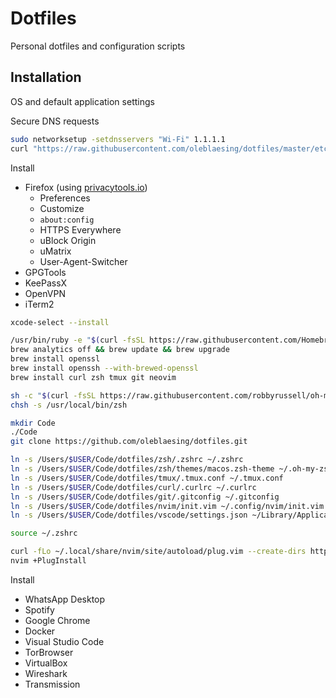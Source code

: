 # Dotfiles

Personal dotfiles and configuration scripts

## Installation

OS and default application settings

Secure DNS requests

```sh
sudo networksetup -setdnsservers "Wi-Fi" 1.1.1.1
curl "https://raw.githubusercontent.com/oleblaesing/dotfiles/master/etc/hosts" | sudo tee -a /etc/hosts
```

Install
- Firefox (using [privacytools.io](https://www.privacytools.io/))
  - Preferences
  - Customize
  - `about:config`
  - HTTPS Everywhere
  - uBlock Origin
  - uMatrix
  - User-Agent-Switcher
- GPGTools
- KeePassX
- OpenVPN
- iTerm2

```sh
xcode-select --install

/usr/bin/ruby -e "$(curl -fsSL https://raw.githubusercontent.com/Homebrew/install/master/install)"
brew analytics off && brew update && brew upgrade
brew install openssl
brew install openssh --with-brewed-openssl
brew install curl zsh tmux git neovim

sh -c "$(curl -fsSL https://raw.githubusercontent.com/robbyrussell/oh-my-zsh/master/tools/install.sh)"
chsh -s /usr/local/bin/zsh

mkdir Code
./Code
git clone https://github.com/oleblaesing/dotfiles.git

ln -s /Users/$USER/Code/dotfiles/zsh/.zshrc ~/.zshrc
ln -s /Users/$USER/Code/dotfiles/zsh/themes/macos.zsh-theme ~/.oh-my-zsh/themes/macos.zsh-theme
ln -s /Users/$USER/Code/dotfiles/tmux/.tmux.conf ~/.tmux.conf
ln -s /Users/$USER/Code/dotfiles/curl/.curlrc ~/.curlrc
ln -s /Users/$USER/Code/dotfiles/git/.gitconfig ~/.gitconfig
ln -s /Users/$USER/Code/dotfiles/nvim/init.vim ~/.config/nvim/init.vim
ln -s /Users/$USER/Code/dotfiles/vscode/settings.json ~/Library/Application\ Support/Code/User/settings.json

source ~/.zshrc

curl -fLo ~/.local/share/nvim/site/autoload/plug.vim --create-dirs https://raw.githubusercontent.com/junegunn/vim-plug/master/plug.vim
nvim +PlugInstall
```

Install
- WhatsApp Desktop
- Spotify
- Google Chrome
- Docker
- Visual Studio Code
- TorBrowser
- VirtualBox
- Wireshark
- Transmission
